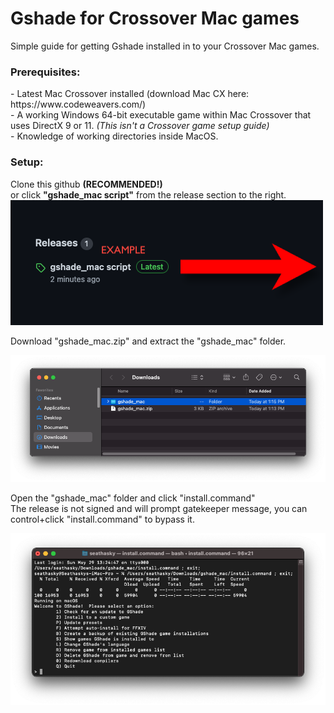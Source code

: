 # Gshade for Crossover Mac games
Simple guide for getting Gshade installed in to your Crossover Mac games.

<h3>Prerequisites:</h3>
- Latest Mac Crossover installed (download Mac CX here: https://www.codeweavers.com/)<br>
- A working Windows 64-bit executable game within Mac Crossover that uses DirectX 9 or 11. <i>(This isn't a Crossover game setup guide)</i><br>
- Knowledge of working directories inside MacOS.<br>
<h3>Setup:</h3>

Clone this github <b>(RECOMMENDED!)</b><br>
or click <b>"gshade_mac script"</b> from the release section to the right.<br>
<img src="/gh images/release.png"></a> </p>

Download "gshade_mac.zip" and extract the "gshade_mac" folder.

<img src="/gh images/download.png"></a> </p>

Open the "gshade_mac" folder and click "install.command"<br>
The release is not signed and will prompt gatekeeper message, you can control+click "install.command" to bypass it.<br>

<img src="/gh images/install1.png"></a> </p>

